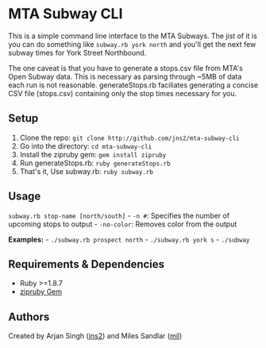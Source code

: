MTA Subway CLI
==============
This is a simple command line interface to the MTA Subways. The jist of it is you can do something like ```subway.rb york north``` and you'll get the next few subway times for York Street Northbound.

The one caveat is that you have to generate a stops.csv file from MTA's Open Subway data. This is necessary as parsing through ~5MB of data each run is not reasonable. generateStops.rb faciliates generating a concise CSV file (stops.csv) containing only the stop times necessary for you.

Setup
-----
1. Clone the repo:           ```git clone http://github.com/jns2/mta-subway-cli```
2. Go into the directory:    ```cd mta-subway-cli```
3. Install the zipruby gem:  ```gem install zipruby```
3. Run generateStops.rb:     ```ruby generateStops.rb```
4. That's it, Use subway.rb: ```ruby subway.rb```

Usage
-----
```subway.rb stop-name [north/south]```
	- ```-n #```: Specifies the number of upcoming stops to output
	- ```-no-color```: Removes color from the output

**Examples:**
	- ```./subway.rb prospect north```
	- ```./subway.rb york s```
	- ```./subway```

Requirements & Dependencies
---------------------------
- Ruby >=1.8.7
- [zipruby Gem](http://bitbucket.org/winebarrel/zip-ruby)


Authors
-------
Created by Arjan Singh ([jns2](http://github.com/jns2)) and Miles Sandlar ([mil](http://github.com/mil))
